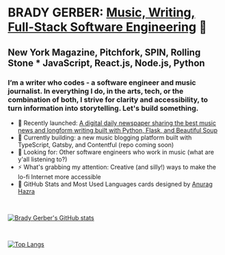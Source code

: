 
# BRADY GERBER: [Music, Writing, Full-Stack Software Engineering](https://bradygerber.com/) 👋

## New York Magazine, Pitchfork, SPIN, Rolling Stone * JavaScript, React.js, Node.js, Python

### I’m a writer who codes - a software engineer and music journalist. In everything I do, in the arts, tech, or the combination of both, I strive for clarity and accessibility, to turn information into storytelling. Let's build something.

- 🔭 Recently launched: [A digital daily newspaper sharing the best music news and longform writing built with Python, Flask, and Beautiful Soup]([https://github.com/bg-write/how-i-got-my-first-dev-job](https://github.com/bg-write/candyfloss-flask))
- 🌱 Currently building: a new music blogging platform built with TypeScript, Gatsby, and Contentful (repo coming soon)
- 👯 Looking for: Other software engineers who work in music (what are y'all listening to?)
- ⚡ What's grabbing my attention: Creative (and silly!) ways to make the lo-fi Internet more accessible
- 💬 GitHub Stats and Most Used Languages cards designed by [Anurag Hazra](https://github.com/anuraghazra/github-readme-stats)

<br/>

[![Brady Gerber's GitHub stats](https://github-readme-stats.vercel.app/api?username=bg-write&show_icons=true&theme=dark)](https://github.com/anuraghazra/github-readme-stats)

<br/>

[![Top Langs](https://github-readme-stats.vercel.app/api/top-langs/?username=bg-write&layout=compact&theme=dark)](https://github.com/anuraghazra/github-readme-stats)

